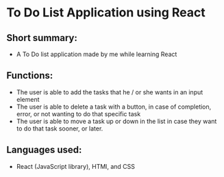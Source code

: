 # To Do List Application using React

## Short summary:
- A To Do list application made by me while learning React

## Functions:
- The user is able to add the tasks that he / or she wants in an input element
- The user is able to delete a task with a button, in case of completion, error, or not wanting to do that specific task
- The user is able to move a task up or down in the list in case they want to do that task sooner, or later.

## Languages used:
- React (JavaScript library), HTMl, and CSS
